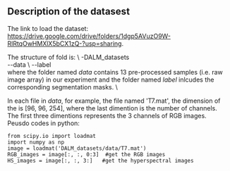 ## Description of the datasest
The link to load the dataset: https://drive.google.com/drive/folders/1dgp5AVuzO9W-RlRtqOwHMXlX5bCX1zQ-?usp=sharing. 

The structure of fold is:  \ 
-DALM_datasets \
 --data  \ 
 --label \
where the folder named *data* contains 13 pre-processed samples (i.e. raw image array) in our experiment and the folder named *label* inlcudes the corresponding segmentation masks.  \ 

In each file in *data*, for example, the file named 'T7.mat', the dimension of the  is [96, 96, 254], where the last dimention is the number of channels. The first three dimentions represents the 3 channels of RGB images. Peusdo codes in python: 
```
from scipy.io import loadmat
import numpy as np
image = loadmat('DALM_datasets/data/T7.mat')
RGB_images = image[:, :, 0:3]  #get the RGB images
HS_images = image[:, :, 3:]   #get the hyperspectral images
```
